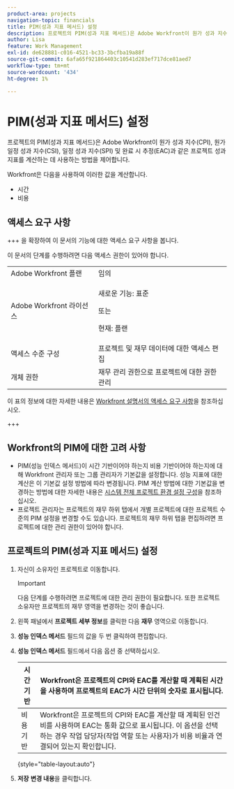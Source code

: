 ```yaml
---
product-area: projects
navigation-topic: financials
title: PIM(성과 지표 메서드) 설정
description: 프로젝트의 PIM(성과 지표 메서드)은 Adobe Workfront이 원가 성과 지수(CPI), 원가 일정 성과 지수(CSI), 일정 성과 지수(SPI) 및 완료 시 추정(EAC)과 같은 프로젝트 성과 지표를 계산하는 데 사용하는 방법을 제어합니다.
author: Lisa
feature: Work Management
exl-id: de628881-c016-4521-bc33-3bcfba19a88f
source-git-commit: 6afa65f921864403c10541d283ef717dce81aed7
workflow-type: tm+mt
source-wordcount: '434'
ht-degree: 1%

---
```


# PIM(성과 지표 메서드) 설정

프로젝트의 PIM(성과 지표 메서드)은 Adobe Workfront이 원가 성과 지수(CPI), 원가 일정 성과 지수(CSI), 일정 성과 지수(SPI) 및 완료 시 추정(EAC)과 같은 프로젝트 성과 지표를 계산하는 데 사용하는 방법을 제어합니다.

Workfront은 다음을 사용하여 이러한 값을 계산합니다.

* 시간
* 비용

## 액세스 요구 사항

+++ 을 확장하여 이 문서의 기능에 대한 액세스 요구 사항을 봅니다.

이 문서의 단계를 수행하려면 다음 액세스 권한이 있어야 합니다.

<table style="table-layout:auto"> 
 <col> 
 <col> 
 <tbody> 
  <tr> 
   <td role="rowheader">Adobe Workfront 플랜</td> 
   <td>임의</td> 
  </tr> 
  <tr> 
   <td role="rowheader">Adobe Workfront 라이선스</td> 
   <td>
   <p>새로운 기능: 표준</p>
   <p>또는</p>
   <p>현재: 플랜</p></td>  
  </tr> 
  <tr> 
   <td role="rowheader">액세스 수준 구성</td> 
   <td>프로젝트 및 재무 데이터에 대한 액세스 편집</td> 
  </tr> 
  <tr> 
   <td role="rowheader">개체 권한</td> 
   <td>재무 관리 권한으로 프로젝트에 대한 권한 관리</td> 
  </tr> 
 </tbody> 
</table>

이 표의 정보에 대한 자세한 내용은 [Workfront 설명서의 액세스 요구 사항](/help/quicksilver/administration-and-setup/add-users/access-levels-and-object-permissions/access-level-requirements-in-documentation.md)을 참조하십시오.

+++

## Workfront의 PIM에 대한 고려 사항

* PIM(성능 인덱스 메서드)이 시간 기반이어야 하는지 비용 기반이어야 하는지에 대해 Workfront 관리자 또는 그룹 관리자가 기본값을 설정합니다. 성능 지표에 대한 계산은 이 기본값 설정 방법에 따라 변경됩니다. PIM 계산 방법에 대한 기본값을 변경하는 방법에 대한 자세한 내용은 [시스템 전체 프로젝트 환경 설정 구성](../../../administration-and-setup/set-up-workfront/configure-system-defaults/set-project-preferences.md)을 참조하십시오.
* 프로젝트 관리자는 프로젝트의 재무 하위 탭에서 개별 프로젝트에 대한 프로젝트 수준의 PIM 설정을 변경할 수도 있습니다. 프로젝트의 재무 하위 탭을 편집하려면 프로젝트에 대한 관리 권한이 있어야 합니다.

## 프로젝트의 PIM(성과 지표 메서드) 설정

1. 자신이 소유자인 프로젝트로 이동합니다.

   >[!IMPORTANT]
   >
   >다음 단계를 수행하려면 프로젝트에 대한 관리 권한이 필요합니다. 또한 프로젝트 소유자만 프로젝트의 재무 영역을 변경하는 것이 좋습니다.

1. 왼쪽 패널에서 **프로젝트 세부 정보**&#x200B;를 클릭한 다음 **재무** 영역으로 이동합니다.
1. **성능 인덱스 메서드** 필드의 값을 두 번 클릭하여 편집합니다.
1. **성능 인덱스 메서드** 필드에서 다음 옵션 중 선택하십시오.

   | 시간 기반 | Workfront은 프로젝트의 CPI와 EAC를 계산할 때 계획된 시간을 사용하며 프로젝트의 EAC가 시간 단위의 숫자로 표시됩니다. |
   |---|---|
   | 비용 기반 | Workfront은 프로젝트의 CPI와 EAC를 계산할 때 계획된 인건비를 사용하며 EAC는 통화 값으로 표시됩니다. 이 옵션을 선택하는 경우 작업 담당자(작업 역할 또는 사용자)가 비용 비율과 연결되어 있는지 확인합니다. |

   {style="table-layout:auto"}

1. **저장** **변경 내용**&#x200B;을 클릭합니다.
